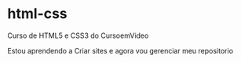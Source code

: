 # html-css
Curso de HTML5 e CSS3 do CursoemVideo

Estou aprendendo a Criar sites e agora vou gerenciar meu repositorio

